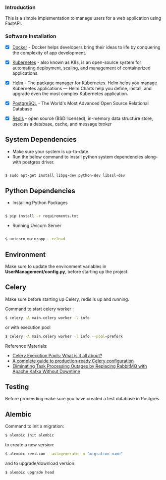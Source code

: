 ### Introduction

This is a simple implementation to manage users for a web application using FastAPI.

### Software Installation

- [x] [Docker](https://www.docker.com/) - Docker helps developers bring their ideas to life by conquering the complexity of app development.


- [x] [Kubernetes](https://kubernetes.io/) - also known as K8s, is an 
 open-source system for automating deployment, scaling, and management of containerized applications.


- [x] [Helm](https://helm.sh/) - The package manager for Kubernetes. Helm helps you manage 
Kubernetes applications — Helm Charts help you define, install, and upgrade even the most complex Kubernetes application.


- [x] [PostgreSQL](https://www.postgresql.org/) - The World's Most Advanced Open Source Relational Database


- [x] [Redis](https://redis.io/) - open source (BSD licensed), in-memory data structure store, used as a database, cache, and message broker


## System Dependencies

- Make sure your system is up-to-date.
- Run the below command to install python system 
dependencies along-with postgres driver.

```bash

$ sudo apt-get install libpq-dev python-dev libssl-dev

```



## Python Dependencies

- Installing Python Packages

```bash

$ pip install -r requirements.txt

```

- Running Uvicorn Server

```bash

$ uvicorn main:app --reload

```

## Environment

Make sure to update the environment variables in **UserManagement/config.py**, before starting up the project.

## Celery

Make sure before starting up Celery, redis is up and running.

Command to start celery worker :

```bash
$ celery -A main.celery worker -l info
```
or with execution pool
```bash
$ celery -A main.celery worker -l info --pool=prefork
```

Reference Materials:
* [Celery Execution Pools: What is it all about?](https://www.distributedpython.com/2018/10/26/celery-execution-pool/)
* [A complete guide to production-ready Celery configuration](https://medium.com/koko-networks/a-complete-guide-to-production-ready-celery-configuration-5777780b3166)
* [Eliminating Task Processing Outages by Replacing RabbitMQ with Apache Kafka Without Downtime](https://doordash.engineering/2020/09/03/eliminating-task-processing-outages-with-kafka/)


## Testing

Before proceeding make sure you have created a test database in Postgres.


## Alembic

Command to init a migration:
```bash
$ alembic init alembic
```

to create a new version:

```bash
$ alembic revision --autogenerate -m "migration name"
```

and to upgrade/download version:

```bash
$ alembic upgrade head
```